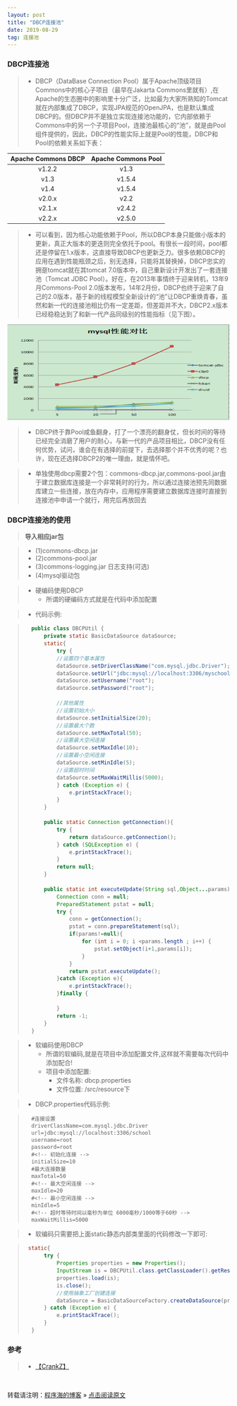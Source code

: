 ```yaml
---
layout: post
title: "DBCP连接池"
date: 2019-08-29
tag: 连接池
---
```

### DBCP连接池

> * DBCP（DataBase Connection Pool）属于Apache顶级项目Commons中的核心子项目（最早在Jakarta Commons里就有）,在Apache的生态圈中的影响里十分广泛，比如最为大家所熟知的Tomcat就在内部集成了DBCP，实现JPA规范的OpenJPA，也是默认集成DBCP的。但DBCP并不是独立实现连接池功能的，它内部依赖于Commons中的另一个子项目Pool，连接池最核心的“池”，就是由Pool组件提供的，因此，DBCP的性能实际上就是Pool的性能，DBCP和Pool的依赖关系如下表：

| Apache Commons DBCP | Apache Commons Pool |
|:---------------------:|:---------------------:|
|v1.2.2                 |v1.3                   |
|v1.3                   |v1.5.4                 |
|v1.4                   |v1.5.4                 |
|v2.0.x                 |v2.2                   |
|v2.1.x                 |v2.4.2                 |
|v2.2.x                 |v2.5.0                 |

> * 可以看到，因为核心功能依赖于Pool，所以DBCP本身只能做小版本的更新，真正大版本的更迭则完全依托于pool。有很长一段时间，pool都还是停留在1.x版本，这直接导致DBCP也更新乏力。很多依赖DBCP的应用在遇到性能瓶颈之后，别无选择，只能将其替换掉，DBCP忠实的拥趸tomcat就在其tomcat 7.0版本中，自己重新设计开发出了一套连接池（Tomcat JDBC Pool）。好在，在2013年事情终于迎来转机，13年9月Commons-Pool 2.0版本发布，14年2月份，DBCP也终于迎来了自己的2.0版本，基于新的线程模型全新设计的“池”让DBCP重焕青春，虽然和新一代的连接池相比仍有一定差距，但差距并不大，DBCP2.x版本已经稳稳达到了和新一代产品同级别的性能指标（见下图）。

![MySqlPool](/images/ConnectionPool/1.jpg)

> * DBCP终于靠Pool咸鱼翻身，打了一个漂亮的翻身仗，但长时间的等待已经完全消磨了用户的耐心，与新一代的产品项目相比，DBCP没有任何优势，试问，谁会在有选择的前提下，去选择那个并不优秀的呢？也许，现在还选择DBCP2的唯一理由，就是情怀吧。

> * 单独使用dbcp需要2个包：commons-dbcp.jar,commons-pool.jar由于建立数据库连接是一个非常耗时的行为，所以通过连接池预先同数据库建立一些连接，放在内存中，应用程序需要建立数据库连接时直接到连接池中申请一个就行，用完后再放回去

### DBCP连接池的使用

> **导入相应jar包**

> - (1)commons-dbcp.jar
> - (2)commons-pool.jar
> - (3)commons-logging.jar 日志支持(可选)
> - (4)mysql驱动包

> * 硬编码使用DBCP
>   - 所谓的硬编码方式就是在代码中添加配置

>   - 代码示例:

> ```java
>   public class DBCPUtil {
>       private static BasicDataSource dataSource;
>       static{
>           try {
>           //设置四个基本属性
>           dataSource.setDriverClassName("com.mysql.jdbc.Driver");
>           dataSource.setUrl("jdbc:mysql://localhost:3306/myschool?useSSL=true&characterEncoding=utf8");
>           dataSource.setUsername("root");
>           dataSource.setPassword("root");
>
>           //其他属性
>           //设置初始大小
>           dataSource.setInitialSize(20);
>           //设置最大个数
>           dataSource.setMaxTotal(50);
>           //设置最大空闲连接
>           dataSource.setMaxIdle(10);
>           //设置最小空闲连接
>           dataSource.setMinIdle(5);
>           //设置超时时间
>           dataSource.setMaxWaitMillis(5000);
>           } catch (Exception e) {
>               e.printStackTrace();
>           }
>       }
>
>       public static Connection getConnection(){
>           try {
>               return dataSource.getConnection();
>           } catch (SQLException e) {
>               e.printStackTrace();
>           }
>           return null;
>       }
>
>       public static int executeUpdate(String sql,Object...params){
>           Connection conn = null;
>           PreparedStatement pstat = null;
>           try {
>               conn = getConnection();
>               pstat = conn.prepareStatement(sql);
>               if(params!=null){
>                   for (int i = 0; i <params.length ; i++) {
>                       pstat.setObject(i+1,params[i]);
>                   }
>               }
>               return pstat.executeUpdate();
>           }catch (Exception e){
>               e.printStackTrace();
>           }finally {
>
>           }
>           return -1;
>       }
>   }
> ```

> * 软编码使用DBCP
>   - 所谓的软编码,就是在项目中添加配置文件,这样就不需要每次代码中添加配合!
>   - 项目中添加配置:
>     - 文件名称: dbcp.properties
>     - 文件位置: /src/resource下

> * DBCP.properties代码示例:

> ```
>   #连接设置
>   driverClassName=com.mysql.jdbc.Driver
>   url=jdbc:mysql://localhost:3306/school
>   username=root
>   password=root
>   #<!-- 初始化连接 -->
>   initialSize=10
>   #最大连接数量
>   maxTotal=50
>   #<!-- 最大空闲连接 -->
>   maxIdle=20
>   #<!-- 最小空闲连接 -->
>   minIdle=5
>   #<!-- 超时等待时间以毫秒为单位 6000毫秒/1000等于60秒 -->
>   maxWaitMillis=5000
> ```

> * 软编码只需要把上面static静态内部类里面的代码修改一下即可:

> ```java
>  static{
>       try {
>           Properties properties = new Properties();
>           InputStream is = DBCPUtil.class.getClassLoader().getResourceAsStream("dbcp.properties");
>           properties.load(is);
>           is.close();
>           //使用抽象工厂创建连接
>           dataSource = BasicDataSourceFactory.createDataSource(properties);
>       } catch (Exception e) {
>           e.printStackTrace();
>       }
>   }
> ```

### 参考

> * [【CrankZ】](https://blog.csdn.net/crankz/article/details/82874158)

<br>
    
转载请注明：[程序海的博客](https://www.shendonghai.com) » [点击阅读原文](https://www.shendonghai.com/2018/04/2018-04-05-Git%E9%85%8D%E7%BD%AE/) 